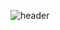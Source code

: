 ![header](https://capsule-render.vercel.app/api?type=soft&color=FFC0CB&height=100&text=물고기%20모형%20만들기~~&fontSize=90&animation=fadeIn&fontAlignY=50&fontAlign=80)

